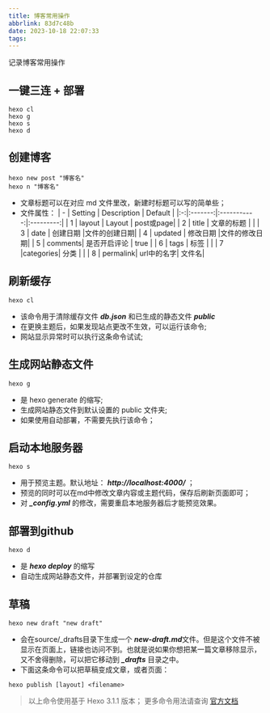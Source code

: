 ```yaml
---
title: 博客常用操作
abbrlink: 83d7c48b
date: 2023-10-18 22:07:33
tags:
---
```

记录博客常用操作
<!-- more -->
## 一键三连 + 部署
``` shell
hexo cl
hexo g
hexo s
hexo d
```
## 创建博客
``` shell
hexo new post "博客名"
hexo n "博客名"
```
- 文章标题可以在对应 md 文件里改，新建时标题可以写的简单些；
- 文件属性：
| - | Setting | Description | Default   |
|:-:|:-------:|:-----------:|:---------:|
| 1 | layout  |   Layout    | post或page|
| 2 | title   |  文章的标题  |             |
| 3 | date    |  创建日期    |文件的创建日期|
| 4 | updated |  修改日期    |文件的修改日期|
| 5 | comments| 是否开启评论 | true |
| 6 | tags    | 标签        |   |
| 7 |categories| 分类       |   |
| 8 | permalink| url中的名字| 文件名|

## 刷新缓存
``` shell
hexo cl
```
- 该命令用于清除缓存文件 ***db.json*** 和已生成的静态文件 ***public*** 
- 在更换主题后，如果发现站点更改不生效，可以运行该命令;
- 网站显示异常时可以执行这条命令试试;

## 生成网站静态文件
```shell
hexo g
``` 
- 是 hexo generate 的缩写;
- 生成网站静态文件到默认设置的 public 文件夹;
- 如果使用自动部署，不需要先执行该命令；

## 启动本地服务器
``` shell
hexo s
```
- 用于预览主题。默认地址： ***http://localhost:4000/*** ；
- 预览的同时可以在md中修改文章内容或主题代码，保存后刷新页面即可；
- 对 ***_config.yml*** 的修改，需要重启本地服务器后才能预览效果。



## 部署到github
``` shell
hexo d
```
- 是 ***hexo deploy*** 的缩写
- 自动生成网站静态文件，并部署到设定的仓库


## 草稿
``` shell
hexo new draft "new draft"
```
- 会在source/_drafts目录下生成一个 ***new-draft.md***文件。但是这个文件不被显示在页面上，链接也访问不到。也就是说如果你想把某一篇文章移除显示，又不舍得删除，可以把它移动到 ***_drafts*** 目录之中。
- 下面这条命令可以把草稿变成文章，或者页面：
``` shell
hexo publish [layout] <filename>
```


> 以上命令使用基于 Hexo 3.1.1 版本；
> 更多命令用法请查询 [官方文档](https://hexo.io/zh-cn/docs/commands.html)  